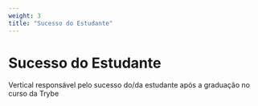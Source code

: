```yaml
---
weight: 3
title: "Sucesso do Estudante"
---
```


# Sucesso do Estudante

Vertical responsável pelo sucesso do/da estudante após a graduação no curso da Trybe